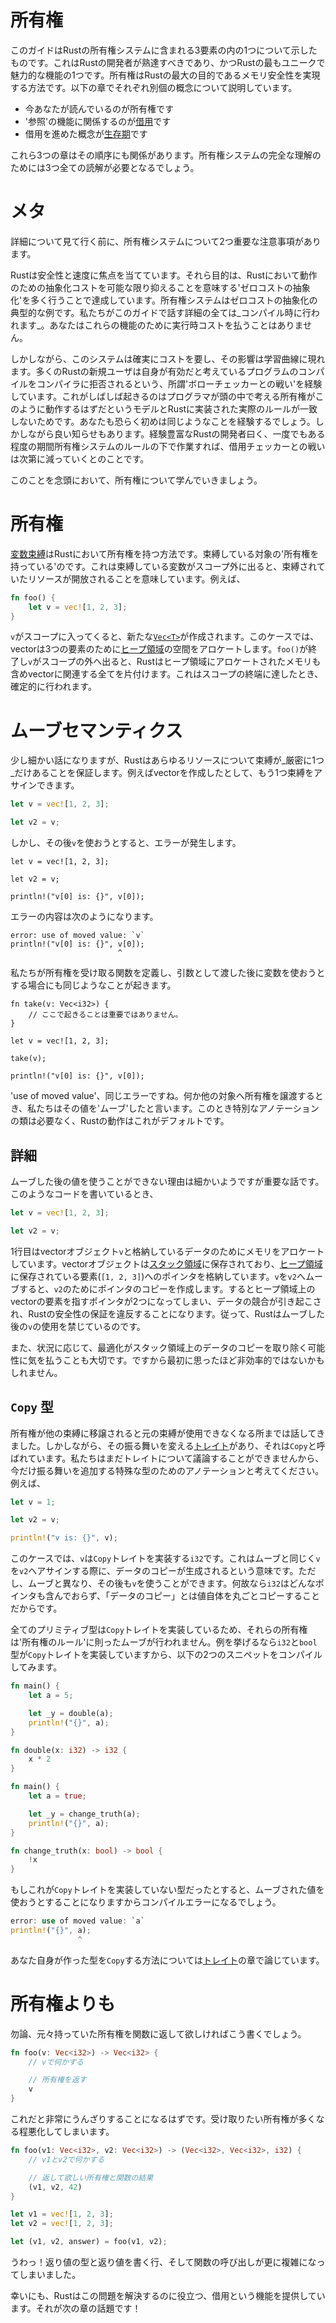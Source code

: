 # 所有権

このガイドはRustの所有権システムに含まれる3要素の内の1つについて示したものです。これはRustの開発者が熟達すべきであり、かつRustの最もユニークで魅力的な機能の1つです。所有権はRustの最大の目的であるメモリ安全性を実現する方法です。以下の章でそれぞれ別個の概念について説明しています。

* 今あなたが読んでいるのが所有権です
* '参照'の機能に関係するのが[借用][borrowing]です
* 借用を進めた概念が[生存期][lifetimes]です

これら3つの章はその順序にも関係があります。所有権システムの完全な理解のためには3つ全ての読解が必要となるでしょう。

[borrowing]: https://doc.rust-lang.org/book/references-and-borrowing.html
[lifetimes]: https://doc.rust-lang.org/book/lifetimes.html

# メタ

詳細について見て行く前に、所有権システムについて2つ重要な注意事項があります。

Rustは安全性と速度に焦点を当てています。それら目的は、Rustにおいて動作のための抽象化コストを可能な限り抑えることを意味する'ゼロコストの抽象化'を多く行うことで達成しています。所有権システムはゼロコストの抽象化の典型的な例です。私たちがこのガイドで話す詳細の全ては_コンパイル時に行われます_。あなたはこれらの機能のために実行時コストを払うことはありません。

しかしながら、このシステムは確実にコストを要し、その影響は学習曲線に現れます。多くのRustの新規ユーザは自身が有効だと考えているプログラムのコンパイルをコンパイラに拒否されるという、所謂'ボローチェッカーとの戦い'を経験しています。これがしばしば起きるのはプログラマが頭の中で考える所有権がこのように動作するはずだというモデルとRustに実装された実際のルールが一致しないためです。あなたも恐らく初めは同じようなことを経験するでしょう。しかしながら良い知らせもあります。経験豊富なRustの開発者曰く、一度でもある程度の期間所有権システムのルールの下で作業すれば、借用チェッカーとの戦いは次第に減っていくとのことです。

このことを念頭において、所有権について学んでいきましょう。

# 所有権

[変数束縛][bindings]はRustにおいて所有権を持つ方法です。束縛している対象の'所有権を持っている'のです。これは束縛している変数がスコープ外に出ると、束縛されていたリソースが開放されることを意味しています。例えば、

```rust
fn foo() {
    let v = vec![1, 2, 3];
}
```

`v`がスコープに入ってくると、新たな[`Vec<T>`][vect]が作成されます。このケースでは、vectorは3つの要素のために[ヒープ領域][heap]の空間をアロケートします。`foo()`が終了し`v`がスコープの外へ出ると、Rustはヒープ領域にアロケートされたメモリも含めvectorに関連する全てを片付けます。これはスコープの終端に達したとき、確定的に行われます。

[vect]: https://doc.rust-lang.org/std/vec/struct.Vec.html
[heap]: https://doc.rust-lang.org/book/the-stack-and-the-heap.html
[bindings]: https://doc.rust-lang.org/book/variable-bindings.html

# ムーブセマンティクス

少し細かい話になりますが、Rustはあらゆるリソースについて束縛が_厳密に1つ_だけあることを保証します。例えばvectorを作成したとして、もう1つ束縛をアサインできます。

```rust
let v = vec![1, 2, 3];

let v2 = v;
```

しかし、その後`v`を使おうとすると、エラーが発生します。

```rust,ignore
let v = vec![1, 2, 3];

let v2 = v;

println!("v[0] is: {}", v[0]);
```

エラーの内容は次のようになります。

```text
error: use of moved value: `v`
println!("v[0] is: {}", v[0]);
                        ^
```

私たちが所有権を受け取る関数を定義し、引数として渡した後に変数を使おうとする場合にも同じようなことが起きます。

```rust,ignore
fn take(v: Vec<i32>) {
    // ここで起きることは重要ではありません。
}

let v = vec![1, 2, 3];

take(v);

println!("v[0] is: {}", v[0]);
```

'use of moved value'、同じエラーですね。何か他の対象へ所有権を譲渡するとき、私たちはその値を'ムーブ'したと言います。このとき特別なアノテーションの類は必要なく、Rustの動作はこれがデフォルトです。

## 詳細

ムーブした後の値を使うことができない理由は細かいようですが重要な話です。このようなコードを書いているとき、

```rust
let v = vec![1, 2, 3];

let v2 = v;
```

1行目はvectorオブジェクト`v`と格納しているデータのためにメモリをアロケートしています。vectorオブジェクトは[スタック領域][sh]に保存されており、[ヒープ領域][sh]に保存されている要素(`[1, 2, 3]`)へのポインタを格納しています。`v`を`v2`へムーブすると、`v2`のためにポインタのコピーを作成します。するとヒープ領域上のvectorの要素を指すポインタが2つになってしまい、データの競合が引き起こされ、Rustの安全性の保証を違反することになります。従って、Rustはムーブした後の`v`の使用を禁じているのです。

[sh]: https://doc.rust-lang.org/book/the-stack-and-the-heap.html

また、状況に応じて、最適化がスタック領域上のデータのコピーを取り除く可能性に気を払うことも大切です。ですから最初に思ったほど非効率的ではないかもしれません。

## `Copy` 型

所有権が他の束縛に移譲されると元の束縛が使用できなくなる所までは話してきました。しかしながら、その振る舞いを変える[トレイト][traits]があり、それは`Copy`と呼ばれています。私たちはまだトレイトについて議論することができませんから、今だけ振る舞いを追加する特殊な型のためのアノテーションと考えてください。例えば、

```rust
let v = 1;

let v2 = v;

println!("v is: {}", v);
```

このケースでは、`v`は`Copy`トレイトを実装する`i32`です。これはムーブと同じく`v`を`v2`へアサインする際に、データのコピーが生成されるという意味です。ただし、ムーブと異なり、その後も`v`を使うことができます。何故なら`i32`はどんなポインタも含んでおらず、「データのコピー」とは値自体を丸ごとコピーすることだからです。

全てのプリミティブ型は`Copy`トレイトを実装しているため、それらの所有権は'所有権のルール'に則ったムーブが行われません。例を挙げるなら`i32`と`bool`型が`Copy`トレイトを実装していますから、以下の2つのスニペットをコンパイルしてみます。

```rust
fn main() {
    let a = 5;

    let _y = double(a);
    println!("{}", a);
}

fn double(x: i32) -> i32 {
    x * 2
}
```

```rust
fn main() {
    let a = true;

    let _y = change_truth(a);
    println!("{}", a);
}

fn change_truth(x: bool) -> bool {
    !x
}
```

もしこれが`Copy`トレイトを実装していない型だったとすると、ムーブされた値を使おうとすることになりますからコンパイルエラーになるでしょう。

```rust
error: use of moved value: `a`
println!("{}", a);
               ^
```

あなた自身が作った型を`Copy`する方法については[トレイト][traits]の章で論じています。

[traits]: traits.html

# 所有権よりも

勿論、元々持っていた所有権を関数に返して欲しければこう書くでしょう。

```rust
fn foo(v: Vec<i32>) -> Vec<i32> {
    // vで何かする

    // 所有権を返す
    v
}
```

これだと非常にうんざりすることになるはずです。受け取りたい所有権が多くなる程悪化してしまいます。

```rust
fn foo(v1: Vec<i32>, v2: Vec<i32>) -> (Vec<i32>, Vec<i32>, i32) {
    // v1とv2で何かする

    // 返して欲しい所有権と関数の結果
    (v1, v2, 42)
}

let v1 = vec![1, 2, 3];
let v2 = vec![1, 2, 3];

let (v1, v2, answer) = foo(v1, v2);
```

うわっ！返り値の型と返り値を書く行、そして関数の呼び出しが更に複雑になってしまいました。

幸いにも、Rustはこの問題を解決するのに役立つ、借用という機能を提供しています。それが次の章の話題です！
